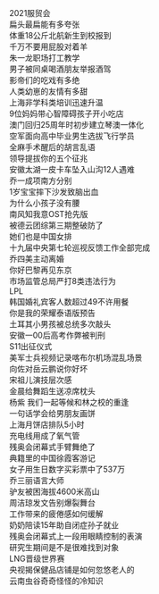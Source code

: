2021服贸会  
扁头最扁能有多夸张  
体重18公斤北航新生到校报到  
千万不要用屁股对着羊  
朱一龙职场打工教学  
男子被同桌喝酒朋友举报酒驾  
影帝们的吃戏有多绝  
人类幼崽的友情有多甜  
上海非学科类培训迅速升温  
9位妈妈带心智障碍孩子开小吃店  
澳门回归25周年时初步建立琴澳一体化  
空军面向高中毕业男生选拔飞行学员  
全麻手术醒后的胡言乱语  
领导提拔你的五个征兆  
安徽太湖一皮卡车坠入山沟12人遇难  
乔一成项南方分别  
1岁宝宝摔下沙发致脑出血  
为什么小孩子没有腰  
南风知我意OST抢先版  
被德云团综第三期整破防了  
她们也是中国女排  
十九届中央第七轮巡视反馈工作全部完成  
乔四美主动离婚  
你好巴黎再见东京  
市场监管总局严打8类违法行为  
LPL  
韩国婚礼宾客人数超过49不许用餐  
你是我的荣耀泰语版预告  
土耳其小男孩被总统多次敲头  
安徽一00后高考作弊被判刑  
S11出征仪式  
美军士兵视频记录喀布尔机场混乱场景  
向佐对岳云鹏说你好坏  
宋祖儿演技层次感  
金晨给舞蹈生送凉席枕头  
杨紫 我们一起等候和林之校的重逢  
一句话学会给男朋友画饼  
上海月饼店排队5小时  
充电线用成了氧气管  
残奥会闭幕式手臂舞绝了  
典籍里的中国徐霞客游记  
女子用生日数字买彩票中了537万  
乔三丽语言大师  
驴友被困海拔4600米高山  
周洁琼发文告别爆裂舞台  
工作带来的疲倦感如何缓解  
奶奶陪读15年助自闭症孙子就业  
残奥会闭幕式上一段用眼睛控制的表演  
研究生期间是不是很难找到对象  
LNG晋级世界赛  
央视揭保健品店铺是如何忽悠老人的  
云南虫谷奇奇怪怪的冷知识  
